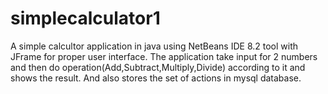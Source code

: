 # simplecalculator1

A simple calcultor application in java using NetBeans IDE 8.2 tool with JFrame for proper user interface.
The application take input for 2 numbers and then do operation(Add,Subtract,Multiply,Divide) according to it and shows the result.
And also stores the set of actions in mysql database.
